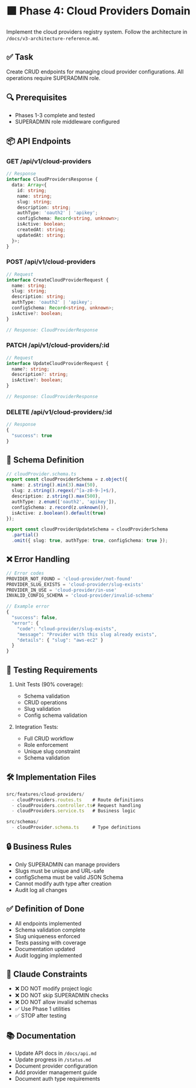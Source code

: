 # 🟪 Phase 4: Cloud Providers Domain

Implement the cloud providers registry system. Follow the architecture in `/docs/v3-architecture-reference.md`.

## ✅ Task

Create CRUD endpoints for managing cloud provider configurations. All operations require SUPERADMIN role.

## 🔍 Prerequisites

- Phases 1-3 complete and tested
- SUPERADMIN role middleware configured

## 📦 API Endpoints

### GET /api/v1/cloud-providers
```typescript
// Response
interface CloudProvidersResponse {
  data: Array<{
    id: string;
    name: string;
    slug: string;
    description: string;
    authType: 'oauth2' | 'apikey';
    configSchema: Record<string, unknown>;
    isActive: boolean;
    createdAt: string;
    updatedAt: string;
  }>;
}
```

### POST /api/v1/cloud-providers
```typescript
// Request
interface CreateCloudProviderRequest {
  name: string;
  slug: string;
  description: string;
  authType: 'oauth2' | 'apikey';
  configSchema: Record<string, unknown>;
  isActive?: boolean;
}

// Response: CloudProviderResponse
```

### PATCH /api/v1/cloud-providers/:id
```typescript
// Request
interface UpdateCloudProviderRequest {
  name?: string;
  description?: string;
  isActive?: boolean;
}

// Response: CloudProviderResponse
```

### DELETE /api/v1/cloud-providers/:id
```typescript
// Response
{
  "success": true
}
```

## 📝 Schema Definition

```typescript
// cloudProvider.schema.ts
export const cloudProviderSchema = z.object({
  name: z.string().min(3).max(50),
  slug: z.string().regex(/^[a-z0-9-]+$/),
  description: z.string().max(500),
  authType: z.enum(['oauth2', 'apikey']),
  configSchema: z.record(z.unknown()),
  isActive: z.boolean().default(true)
});

export const cloudProviderUpdateSchema = cloudProviderSchema
  .partial()
  .omit({ slug: true, authType: true, configSchema: true });
```

## ❌ Error Handling

```typescript
// Error codes
PROVIDER_NOT_FOUND = 'cloud-provider/not-found'
PROVIDER_SLUG_EXISTS = 'cloud-provider/slug-exists'
PROVIDER_IN_USE = 'cloud-provider/in-use'
INVALID_CONFIG_SCHEMA = 'cloud-provider/invalid-schema'

// Example error
{
  "success": false,
  "error": {
    "code": "cloud-provider/slug-exists",
    "message": "Provider with this slug already exists",
    "details": { "slug": "aws-ec2" }
  }
}
```

## 🧪 Testing Requirements

1. Unit Tests (90% coverage):
   - Schema validation
   - CRUD operations
   - Slug validation
   - Config schema validation

2. Integration Tests:
   - Full CRUD workflow
   - Role enforcement
   - Unique slug constraint
   - Schema validation

## 🛠 Implementation Files

```typescript
src/features/cloud-providers/
  - cloudProviders.routes.ts    # Route definitions
  - cloudProviders.controller.ts# Request handling
  - cloudProviders.service.ts   # Business logic

src/schemas/
  - cloudProvider.schema.ts     # Type definitions
```

## 🔒 Business Rules

- Only SUPERADMIN can manage providers
- Slugs must be unique and URL-safe
- configSchema must be valid JSON Schema
- Cannot modify auth type after creation
- Audit log all changes

## ✅ Definition of Done

- All endpoints implemented
- Schema validation complete
- Slug uniqueness enforced
- Tests passing with coverage
- Documentation updated
- Audit logging implemented

## 🧠 Claude Constraints

- ❌ DO NOT modify project logic
- ❌ DO NOT skip SUPERADMIN checks
- ❌ DO NOT allow invalid schemas
- ✅ Use Phase 1 utilities
- ✅ STOP after testing

## 📚 Documentation

- Update API docs in `/docs/api.md`
- Update progress in `/status.md`
- Document provider configuration
- Add provider management guide
- Document auth type requirements